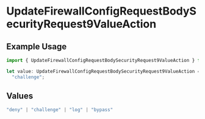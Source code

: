 # UpdateFirewallConfigRequestBodySecurityRequest9ValueAction

## Example Usage

```typescript
import { UpdateFirewallConfigRequestBodySecurityRequest9ValueAction } from "@vercel/sdk/models/updatefirewallconfigop.js";

let value: UpdateFirewallConfigRequestBodySecurityRequest9ValueAction =
  "challenge";
```

## Values

```typescript
"deny" | "challenge" | "log" | "bypass"
```